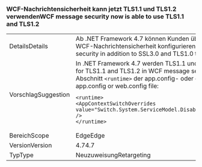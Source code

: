 ### <a name="wcf-message-security-now-is-able-to-use-tls11-and-tls12"></a><span data-ttu-id="32e0e-101">WCF-Nachrichtensicherheit kann jetzt TLS1.1 und TLS1.2 verwenden</span><span class="sxs-lookup"><span data-stu-id="32e0e-101">WCF message security now is able to use TLS1.1 and TLS1.2</span></span>

|   |   |
|---|---|
|<span data-ttu-id="32e0e-102">Details</span><span class="sxs-lookup"><span data-stu-id="32e0e-102">Details</span></span>|<span data-ttu-id="32e0e-103">Ab .NET Framework 4.7 können Kunden über die Anwendungskonfigurationseinstellungen neben SSL3.0 und TLS1.0 entweder TLS1.1 oder TLS1.2 in WCF-Nachrichtensicherheit konfigurieren.</span><span class="sxs-lookup"><span data-stu-id="32e0e-103">Starting in the .NET Framework 4.7, customers can configure either TLS1.1 or TLS1.2 in WCF message security in addition to SSL3.0 and TLS1.0 through application configuration settings.</span></span>|
|<span data-ttu-id="32e0e-104">Vorschlag</span><span class="sxs-lookup"><span data-stu-id="32e0e-104">Suggestion</span></span>|<span data-ttu-id="32e0e-105">In .NET Framework 4.7 werden TLS1.1 und TLS1.2 in WCF-Nachrichtensicherheit standardmäßig nicht unterstützt.</span><span class="sxs-lookup"><span data-stu-id="32e0e-105">In the .NET Framework 4.7, support for TLS1.1 and TLS1.2 in WCF message security is disabled by default.</span></span> <span data-ttu-id="32e0e-106">Sie können die Unterstützung aktivieren, indem Sie die folgende Zeile zum Abschnitt <code>&lt;runtime&gt;</code> der app.config- oder der web.config-Datei hinzufügen:</span><span class="sxs-lookup"><span data-stu-id="32e0e-106">You can enable it by adding the following line to the <code>&lt;runtime&gt;</code> section of the app.config or web.config file:</span></span><pre><code class="language-xml">&lt;runtime&gt;&#13;&#10;&lt;AppContextSwitchOverrides value=&quot;Switch.System.ServiceModel.DisableUsingServicePointManagerSecurityProtocols=false;Switch.System.Net.DontEnableSchUseStrongCrypto=false&quot; /&gt;&#13;&#10;&lt;/runtime&gt;&#13;&#10;</code></pre>|
|<span data-ttu-id="32e0e-107">Bereich</span><span class="sxs-lookup"><span data-stu-id="32e0e-107">Scope</span></span>|<span data-ttu-id="32e0e-108">Edge</span><span class="sxs-lookup"><span data-stu-id="32e0e-108">Edge</span></span>|
|<span data-ttu-id="32e0e-109">Version</span><span class="sxs-lookup"><span data-stu-id="32e0e-109">Version</span></span>|<span data-ttu-id="32e0e-110">4.7</span><span class="sxs-lookup"><span data-stu-id="32e0e-110">4.7</span></span>|
|<span data-ttu-id="32e0e-111">Typ</span><span class="sxs-lookup"><span data-stu-id="32e0e-111">Type</span></span>|<span data-ttu-id="32e0e-112">Neuzuweisung</span><span class="sxs-lookup"><span data-stu-id="32e0e-112">Retargeting</span></span>|

